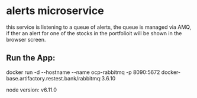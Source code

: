# **alerts microservice**
this service is listening to a queue of alerts, the queue is managed via AMQ,
if ther an alert for one of the stocks in the portfolioit will be shown in the browser screen.

## **Run the App**:
docker run -d --hostname <my-server> --name ocp-rabbitmq -p 8090:5672 docker-base.artifactory.restest.bank/rabbitmq:3.6.10

node version:
v6.11.0
